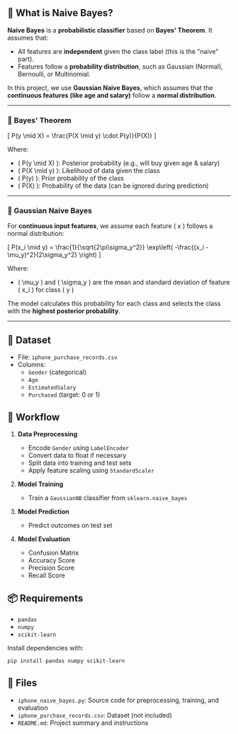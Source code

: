 ## 📘 What is Naive Bayes?

**Naive Bayes** is a **probabilistic classifier** based on **Bayes' Theorem**. It assumes that:
- All features are **independent** given the class label (this is the "naive" part).
- Features follow a **probability distribution**, such as Gaussian (Normal), Bernoulli, or Multinomial.

In this project, we use **Gaussian Naive Bayes**, which assumes that the **continuous features (like age and salary)** follow a **normal distribution**.

---

### 🧠 Bayes' Theorem

\[
P(y \mid X) = \frac{P(X \mid y) \cdot P(y)}{P(X)}
\]

Where:
- \( P(y \mid X) \): Posterior probability (e.g., will buy given age & salary)
- \( P(X \mid y) \): Likelihood of data given the class
- \( P(y) \): Prior probability of the class
- \( P(X) \): Probability of the data (can be ignored during prediction)

---

### 🔹 Gaussian Naive Bayes

For **continuous input features**, we assume each feature \( x \) follows a normal distribution:

\[
P(x_i \mid y) = \frac{1}{\sqrt{2\pi\sigma_y^2}} \exp\left( -\frac{(x_i - \mu_y)^2}{2\sigma_y^2} \right)
\]

Where:
- \( \mu_y \) and \( \sigma_y \) are the mean and standard deviation of feature \( x_i \) for class \( y \)

The model calculates this probability for each class and selects the class with the **highest posterior probability**.

---

## 📂 Dataset

- File: `iphone_purchase_records.csv`
- Columns:
  - `Gender` (categorical)
  - `Age`
  - `EstimatedSalary`
  - `Purchased` (target: 0 or 1)

## 🧠 Workflow

1. **Data Preprocessing**
   - Encode `Gender` using `LabelEncoder`
   - Convert data to float if necessary
   - Split data into training and test sets
   - Apply feature scaling using `StandardScaler`

2. **Model Training**
   - Train a `GaussianNB` classifier from `sklearn.naive_bayes`

3. **Model Prediction**
   - Predict outcomes on test set

4. **Model Evaluation**
   - Confusion Matrix
   - Accuracy Score
   - Precision Score
   - Recall Score



## 📦 Requirements

- `pandas`
- `numpy`
- `scikit-learn`

Install dependencies with:
```bash
pip install pandas numpy scikit-learn
```

## 📁 Files

- `iphone_naive_bayes.py`: Source code for preprocessing, training, and evaluation
- `iphone_purchase_records.csv`: Dataset (not included)
- `README.md`: Project summary and instructions
